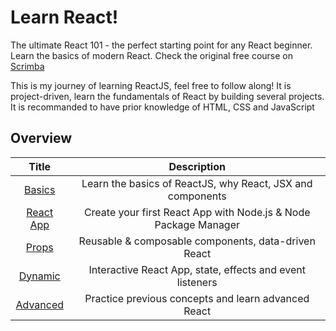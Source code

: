 # Learn React!

The ultimate React 101 - the perfect starting point for any React beginner. Learn the basics of modern React. Check the original free course on [Scrimba](https://scrimba.com/learn/learnreact)

This is my journey of learning ReactJS, feel free to follow along! It is project-driven, learn the fundamentals of React by building several projects. It is recommanded to have prior knowledge of HTML, CSS and JavaScript

## Overview

|            Title            |                           Description                           |
| :-------------------------: | :-------------------------------------------------------------: |
|     [Basics](./Basics/)     |   Learn the basics of ReactJS, why React, JSX and components    |
| [React App](./React%20App/) | Create your first React App with Node.js & Node Package Manager |
|      [Props](./Props/)      |       Reusable & composable components, data-driven React       |
|    [Dynamic](./Dynamic/)    |    Interactive React App, state, effects and event listeners    |
|   [Advanced](./Advanced/)   |       Practice previous concepts and learn advanced React       |

